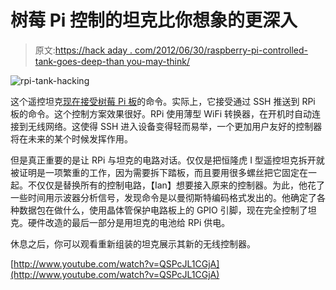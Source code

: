# 树莓 Pi 控制的坦克比你想象的更深入

> 原文:[https://hack aday . com/2012/06/30/raspberry-pi-controlled-tank-goes-deep-than you-may-think/](https://hackaday.com/2012/06/30/raspberry-pi-controlled-tank-goes-deeper-than-you-might-think/)

![](../Images/4948297f5da1b82cf1d19097d546f344.png "rpi-tank-hacking")

这个遥控坦克[现在接受树莓 Pi 板](http://blog.ianrenton.com/tag/raspberry-tank-build-diary/?order=asc)的命令。实际上，它接受通过 SSH 推送到 RPi 板的命令。这个控制方案效果很好。RPi 使用薄型 WiFi 转换器，在开机时自动连接到无线网络。这使得 SSH 进入设备变得轻而易举，一个更加用户友好的控制器将在未来的某个时候发挥作用。

但是真正重要的是让 RPi 与坦克的电路对话。仅仅是把恒隆虎 I 型遥控坦克拆开就被证明是一项繁重的工作，因为需要拆下踏板，而且要用很多螺丝把它固定在一起。不仅仅是替换所有的控制电路，【Ian】想要接入原来的控制器。为此，他花了一些时间用示波器分析信号，发现命令是以曼彻斯特编码格式发出的。他确定了各种数据包在做什么，使用晶体管保护电路板上的 GPIO 引脚，现在完全控制了坦克。硬件改造的最后一部分是用坦克的电池给 RPi 供电。

休息之后，你可以观看重新组装的坦克展示其新的无线控制器。

[http://www.youtube.com/watch?v=QSPcJL1CGjA](http://www.youtube.com/watch?v=QSPcJL1CGjA)